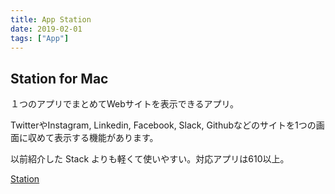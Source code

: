 ```yaml
---
title: App Station
date: 2019-02-01
tags: ["App"]
---
```


## Station for Mac
１つのアプリでまとめてWebサイトを表示できるアプリ。
<!--more-->
TwitterやInstagram, Linkedin, Facebook, Slack, Githubなどのサイトを1つの画面に収めて表示する機能があります。

以前紹介した Stack よりも軽くて使いやすい。対応アプリは610以上。

[Station](https://getstation.com/)
